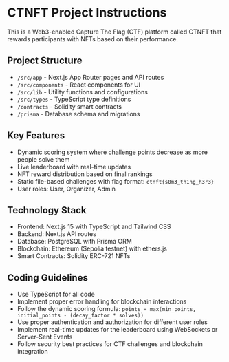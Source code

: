 <!-- Use this file to provide workspace-specific custom instructions to Copilot. For more details, visit https://code.visualstudio.com/docs/copilot/copilot-customization#_use-a-githubcopilotinstructionsmd-file -->

# CTNFT Project Instructions

This is a Web3-enabled Capture The Flag (CTF) platform called CTNFT that rewards participants with NFTs based on their performance.

## Project Structure
- `/src/app` - Next.js App Router pages and API routes
- `/src/components` - React components for UI
- `/src/lib` - Utility functions and configurations
- `/src/types` - TypeScript type definitions
- `/contracts` - Solidity smart contracts
- `/prisma` - Database schema and migrations

## Key Features
- Dynamic scoring system where challenge points decrease as more people solve them
- Live leaderboard with real-time updates
- NFT reward distribution based on final rankings
- Static file-based challenges with flag format: `ctnft{s0m3_th1ng_h3r3}`
- User roles: User, Organizer, Admin

## Technology Stack
- Frontend: Next.js 15 with TypeScript and Tailwind CSS
- Backend: Next.js API routes
- Database: PostgreSQL with Prisma ORM
- Blockchain: Ethereum (Sepolia testnet) with ethers.js
- Smart Contracts: Solidity ERC-721 NFTs

## Coding Guidelines
- Use TypeScript for all code
- Implement proper error handling for blockchain interactions
- Follow the dynamic scoring formula: `points = max(min_points, initial_points - (decay_factor * solves))`
- Use proper authentication and authorization for different user roles
- Implement real-time updates for the leaderboard using WebSockets or Server-Sent Events
- Follow security best practices for CTF challenges and blockchain integration
